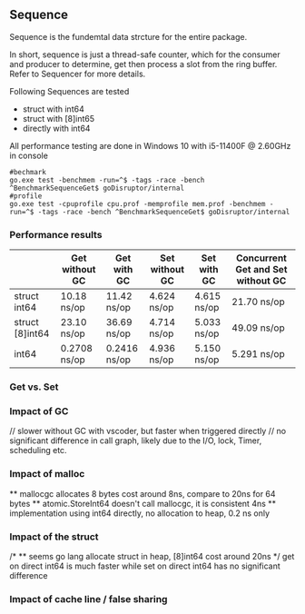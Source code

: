 ## Sequence
Sequence is the fundemtal data strcture for the entire package.

In short, sequence is just a thread-safe counter, which for the consumer and producer to determine, get then process
a slot from the ring buffer. Refer to Sequencer for more details.

Following Sequences are tested
* struct with int64
* struct with [8]int65
* directly with int64

All performance testing are done in Windows 10 with i5-11400F @ 2.60GHz in console
```
#bechmark
go.exe test -benchmem -run=^$ -tags -race -bench ^BenchmarkSequenceGet$ goDisruptor/internal
#profile
go.exe test -cpuprofile cpu.prof -memprofile mem.prof -benchmem -run=^$ -tags -race -bench ^BenchmarkSequenceGet$ goDisruptor/internal
```

### Performance results 
||Get without GC|Get with GC|Set without GC|Set with GC|Concurrent Get and Set without GC
| -- | -- | -- | -- | -- | -- |
|struct int64|10.18 ns/op|11.42 ns/op|4.624 ns/op|4.615 ns/op|21.70 ns/op|
|struct [8]int64|23.10 ns/op|36.69 ns/op|4.714 ns/op|5.033 ns/op|49.09 ns/op|
|int64|0.2708 ns/op|0.2416 ns/op|4.936 ns/op|5.150 ns/op|5.291 ns/op|


### Get vs. Set

### Impact of GC
// slower without GC with vscoder, but faster when triggered directly
// no significant difference in call graph, likely due to the I/O, lock, Timer, scheduling etc.

### Impact of malloc
** mallocgc allocates 8 bytes cost around 8ns, compare to 20ns for 64 bytes
** atomic.StoreInt64 doesn't call mallocgc, it is consistent 4ns
** implementation using int64 directly, no allocation to heap, 0.2 ns only

### Impact of the struct
/*
** seems go lang allocate struct in heap, [8]int64 cost around 20ns
 */
get on direct int64 is much faster while set on direct int64 has no significant difference


### Impact of cache line / false sharing 

